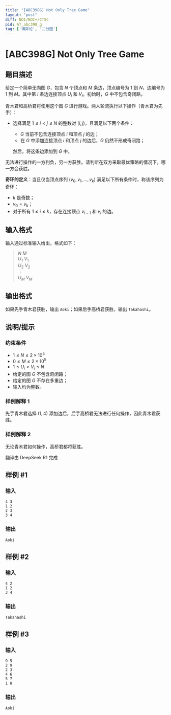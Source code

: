 ```yaml
---
title: "[ABC398G] Not Only Tree Game"
layout: "post"
diff: NOI/NOI+/CTSC
pid: AT_abc398_g
tag: ['博弈论', '二分图']
---
```


# [ABC398G] Not Only Tree Game

## 题目描述

给定一个简单无向图 $G$，包含 $N$ 个顶点和 $M$ 条边，顶点编号为 $1$ 到 $N$，边编号为 $1$ 到 $M$。其中第 $i$ 条边连接顶点 $U_i$ 和 $V_i$。初始时，$G$ 中不包含奇闭路。

青木君和高桥君将使用这个图 $G$ 进行游戏。两人轮流执行以下操作（青木君为先手）：

- 选择满足 $1 \leq i < j \leq N$ 的整数对 $(i, j)$，且满足以下两个条件：
  - $G$ 当前不包含连接顶点 $i$ 和顶点 $j$ 的边；
  - 在 $G$ 中添加连接顶点 $i$ 和顶点 $j$ 的边后，$G$ 仍然不形成奇闭路；
  
  然后，将这条边添加到 $G$ 中。

无法进行操作的一方判负，另一方获胜。请判断在双方采取最优策略的情况下，哪一方会获胜。

**奇环的定义**：当且仅当顶点序列 $(v_0, v_1, \ldots, v_k)$ 满足以下所有条件时，称该序列为奇环：
- $k$ 是奇数；
- $v_0 = v_k$；
- 对于所有 $1 \leq i \leq k$，存在连接顶点 $v_{i-1}$ 和 $v_i$ 的边。

## 输入格式

输入通过标准输入给出，格式如下：

> $N$ $M$  
> $U_1$ $V_1$  
> $U_2$ $V_2$  
> $\vdots$  
> $U_M$ $V_M$

## 输出格式

如果先手青木君获胜，输出 `Aoki`；如果后手高桥君获胜，输出 `Takahashi`。


## 说明/提示

### 约束条件

- $1 \leq N \leq 2 \times 10^5$
- $0 \leq M \leq 2 \times 10^5$
- $1 \leq U_i < V_i \leq N$
- 给定的图 $G$ 不包含奇闭路；
- 给定的图 $G$ 不存在多重边；
- 输入均为整数。

### 样例解释 1

先手青木君选择 $(1, 4)$ 添加边后，后手高桥君无法进行任何操作，因此青木君获胜。

### 样例解释 2

无论青木君如何操作，高桥君都将获胜。

翻译由 DeepSeek R1 完成

## 样例 #1

### 输入

```
4 3
1 2
2 3
3 4
```

### 输出

```
Aoki
```

## 样例 #2

### 输入

```
4 2
1 2
3 4
```

### 输出

```
Takahashi
```

## 样例 #3

### 输入

```
9 5
2 9
2 3
4 6
5 7
1 8
```

### 输出

```
Aoki
```

